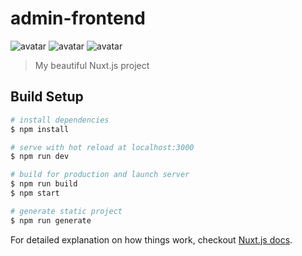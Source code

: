 # admin-frontend
![avatar](https://github.com/bugall/noot-frontend-ssr/blob/master/doc/img/WechatIMG16.jpeg)
![avatar](https://github.com/bugall/noot-frontend-ssr/blob/master/doc/img/WechatIMG17.jpeg)
![avatar](https://github.com/bugall/noot-frontend-ssr/blob/master/doc/img/WechatIMG18.jpeg)
> My beautiful Nuxt.js project

## Build Setup

``` bash
# install dependencies
$ npm install

# serve with hot reload at localhost:3000
$ npm run dev

# build for production and launch server
$ npm run build
$ npm start

# generate static project
$ npm run generate
```

For detailed explanation on how things work, checkout [Nuxt.js docs](https://nuxtjs.org).
